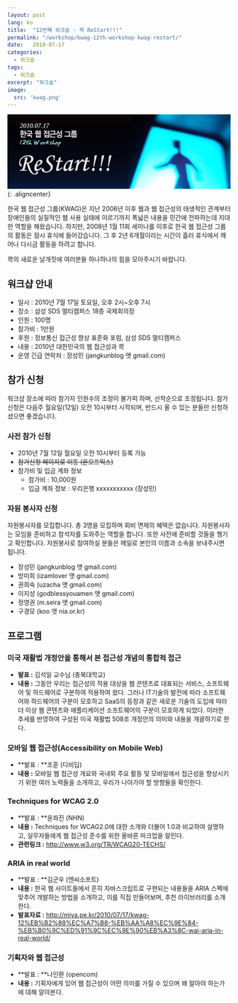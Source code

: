 ```yaml
---
layout: post
lang: ko
title:  "12번째 워크숍 - 콱 ReStart!!!"
permalink: "/workshop/kwag-12th-workshop-kwag-restart/"
date:   2010-07-17
categories:
  - 워크숍
tags:
  - 워크숍
excerpt: "워크숍"
image:
  src: 'kwag.png'
---
```


![12번째 워크숍 - 콱 ReStart!!!](/assets/img/workshop/kwag12th-1.jpg){: .aligncenter}

한국 웹 접근성 그룹(KWAG)은 지난 2006년 이후 웹과 웹 접근성의 태생적인 관계부터 장애인들의 실질적인 웹 사용 실태에 이르기까지 폭넓은 내용을 민간에 전파하는데 지대한 역할을 해왔습니다. 하지만, 2008년 1월 11회 세미나를 이후로 한국 웹 접근성 그룹의 활동은 잠시 휴식에 들어갔습니다. 그 후 2년 6개월이라는 시간이 흘러 휴식에서 깨어나 다시금 활동을 하려고 합니다.

콱의 새로운 날개짓에 여러분들 하나하나의 힘을 모아주시기 바랍니다.

## 워크샵 안내

  * 일시 : 2010년 7월 17일 토요일, 오후 2시~오후 7시
  * 장소 : 삼성 SDS 멀티캠퍼스 18층 국제회의장
  * 인원 : 100명
  * 참가비 : 1만원
  * 후원 : 정보통신 접근성 향상 표준화 포럼, 삼성 SDS 멀티캠퍼스
  * 내용 : 2010년 대한민국의 웹 접근성과 콱
  * 운영 긴급 연락처 : 장성민 (jangkunblog 앳 gmail.com)

## 참가 신청

워크샵 장소에 따라 참가자 인원수의 조정이 불가피 하며, 선착순으로 조정됩니다. 참가신청은 다음주 월요일(12일) 오전 10시부터 시작되며, 반드시 올 수 있는 분들만 신청하셨으면 좋겠습니다.

### 사전 참가 신청

  * 2010년 7월 12일 월요일 오전 10시부터 등록 가능
  * ~~참가신청 페이지로 이동 (온오프믹스)~~
  * 참가비 및 입금 계좌 정보 
      * 참가비 : 10,000원
      * 입금 계좌 정보 : 우리은행 xxxxxxxxxxx (장성민)

### 자원 봉사자 신청

자원봉사자를 모집합니다. 총 3명을 모집하며 회비 면제의 혜택은 없습니다. 자원봉사자는 모임을 준비하고 참석자를 도와주는 역할을 합니다. 또한 사전에 준비할 것들을 챙기고 확인합니다. 자원봉사로 참여하실 분들은 메일로 본인의 이름과 소속을 보내주시면 됩니다.

  * 장성민 (jangkunblog 앳 gmail.com)
  * 방미희 (izamlover 앳 gmail.com)
  * 권희숙 (uzacha 앳 gmail.com)
  * 이지성 (godblessyouamen 앳 gmail.com)
  * 정영권 (m.seira 앳 gmail.com)
  * 구경모 (koo 앳 nia.or.kr)

## 프로그램

### 미국 재활법 개정안을 통해서 본 접근성 개념의 통합적 접근

  * **발표 :** 김석일 교수님 (충북대학교)
  * **내용 :** 그동안 우리는 접근성의 적용 대상을 웹 콘텐츠로 대표되는 서비스, 소프트웨어 및 하드웨어로 구분하여 적용하여 왔다. 그러나 IT기술의 발전에 따라 소프트웨어와 하드웨어의 구분이 모호하고 SaaS의 등장과 같은 새로운 기술의 도입에 따라 더 이상 웹 콘텐츠와 애플리케이션 소프트웨어의 구분이 모호하게 되었다. 이러한 추세를 반영하여 구성된 미국 재활법 508조 개정안의 의미와 내용을 개괄하기로 한다.

### 모바일 웹 접근성(Accessibility on Mobile Web)

  * **발표 : **조훈 (디비딥)
  * **내용 :** 모바일 웹 접근성 개요와 국내외 주요 활동 및 모바일에서 접근성을 향상시키기 위한 여러 노력들을 소개하고, 우리가 나아가야 할 방향들을 확인한다.

### Techniques for WCAG 2.0

  * **발표 : **윤좌진 (NHN)
  * **내용 :** Techniques for WCAG2.0에 대한 소개와 더불어 1.0과 비교하여 설명하고, 실무자들에게 웹 접근성 준수를 위한 올바른 마크업을 알린다.
  * **관련링크 :** <http://www.w3.org/TR/WCAG20-TECHS/>

### ARIA in real world

  * **발표 : **김군우 (엔씨소프트)
  * **내용 :** 한국 웹 사이트들에서 흔히 자바스크립트로 구현되는 내용들을 ARIA 스펙에 맞추어 개발하는 방법을 소개하고, 이를 직접 만들어보며, 추천 라이브러리를 소개한다.
  * **발표자료 :** <http://miya.pe.kr/2010/07/17/kwag-12%EB%B2%88%EC%A7%B8-%EB%AA%A8%EC%9E%84-%EB%B0%9C%ED%91%9C%EC%9E%90%EB%A3%8C-wai-aria-in-real-world/>

### 기획자와 웹 접근성

  * **발표 : **나인환 (opencom)
  * **내용 :** 기획자에게 있어 웹 접근성이 어떤 의미를 가질 수 있으며 왜 알아야 하는가에 대해 알아본다.
